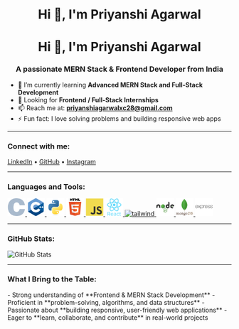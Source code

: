 <h1 align="center">Hi 👋, I'm Priyanshi Agarwal</h1>
<h1 align="center">Hi 👋, I'm Priyanshi Agarwal</h1>
<h3 align="center">A passionate MERN Stack & Frontend Developer from India</h3>

- 🌱 I’m currently learning **Advanced MERN Stack and Full-Stack Development**
- 💼 Looking for **Frontend / Full-Stack Internships**
- 📫 Reach me at: **priyanshiagarwalxc28@gmail.com**
- ⚡ Fun fact: I love solving problems and building responsive web apps

---

<h3 align="left">Connect with me:</h3>
<p align="left">
  <a href="https://www.linkedin.com/in/priyanshiagarwal" target="_blank" rel="noreferrer">LinkedIn</a> •
  <a href="https://github.com/PriyanshiAgarwal" target="_blank" rel="noreferrer">GitHub</a> •
  <a href="https://www.instagram.com/" target="_blank" rel="noreferrer">Instagram</a>
</p>

---

<h3 align="left">Languages and Tools:</h3>
<p align="left">
  <a href="https://www.cprogramming.com/" target="_blank" rel="noreferrer">
    <img src="https://raw.githubusercontent.com/devicons/devicon/master/icons/c/c-original.svg" alt="c" width="40" height="40"/>
  </a>
  <a href="https://www.w3schools.com/cpp/" target="_blank" rel="noreferrer">
    <img src="https://raw.githubusercontent.com/devicons/devicon/master/icons/cplusplus/cplusplus-original.svg" alt="cplusplus" width="40" height="40"/>
  </a>
  <a href="https://www.python.org" target="_blank" rel="noreferrer">
    <img src="https://raw.githubusercontent.com/devicons/devicon/master/icons/python/python-original.svg" alt="python" width="40" height="40"/>
  </a>
  <a href="https://www.w3.org/html/" target="_blank" rel="noreferrer">
    <img src="https://raw.githubusercontent.com/devicons/devicon/master/icons/html5/html5-original-wordmark.svg" alt="html5" width="40" height="40"/>
  </a>
  <a href="https://developer.mozilla.org/en-US/docs/Web/JavaScript" target="_blank" rel="noreferrer">
    <img src="https://raw.githubusercontent.com/devicons/devicon/master/icons/javascript/javascript-original.svg" alt="javascript" width="40" height="40"/>
  </a>
  <a href="https://reactjs.org/" target="_blank" rel="noreferrer">
    <img src="https://raw.githubusercontent.com/devicons/devicon/master/icons/react/react-original-wordmark.svg" alt="react" width="40" height="40"/>
  </a>
  <a href="https://tailwindcss.com/" target="_blank" rel="noreferrer">
    <img src="https://www.vectorlogo.zone/logos/tailwindcss/tailwindcss-icon.svg" alt="tailwind" width="40" height="40"/>
  </a>
  <a href="https://nodejs.org/" target="_blank" rel="noreferrer">
    <img src="https://raw.githubusercontent.com/devicons/devicon/master/icons/nodejs/nodejs-original-wordmark.svg" alt="nodejs" width="40" height="40"/>
  </a>
  <a href="https://www.mongodb.com/" target="_blank" rel="noreferrer">
    <img src="https://raw.githubusercontent.com/devicons/devicon/master/icons/mongodb/mongodb-original-wordmark.svg" alt="mongodb" width="40" height="40"/>
  </a>
  <a href="https://expressjs.com/" target="_blank" rel="noreferrer">
    <img src="https://raw.githubusercontent.com/devicons/devicon/master/icons/express/express-original-wordmark.svg" alt="express" width="40" height="40"/>
  </a>
</p>

---

<h3 align="left">GitHub Stats:</h3>
<p align="left">
  <img src="https://github-readme-stats.vercel.app/api?username=PriyanshiAgarwal&show_icons=true&theme=radical" alt="GitHub Stats" />
</p>

---

<h3 align="left">What I Bring to the Table:</h3>
- Strong understanding of **Frontend & MERN Stack Development**
- Proficient in **problem-solving, algorithms, and data structures**
- Passionate about **building responsive, user-friendly web applications**
- Eager to **learn, collaborate, and contribute** in real-world projects
